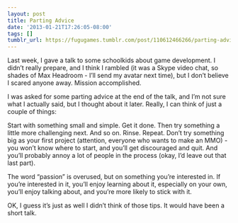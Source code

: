 ```yaml
---
layout: post
title: Parting Advice
date: '2013-01-21T17:26:05-08:00'
tags: []
tumblr_url: https://fugugames.tumblr.com/post/110612466266/parting-advice
---
```

Last week, I gave a talk to some schoolkids about game development. I didn’t really prepare, and I think I rambled (it was a Skype video chat, so shades of Max Headroom - I’ll send my avatar next time), but I don’t believe I scared anyone away. Mission accomplished.

I was asked for some parting advice at the end of the talk, and I’m not sure what I actually said, but I thought about it later. Really, I can think of just a couple of things:

Start with something small and simple. Get it done. Then try something a little more challenging next. And so on. Rinse. Repeat. Don’t try something big as your first project (attention, everyone who wants to make an MMO) - you won’t know where to start, and you’ll get discouraged and quit. And you’ll probably annoy a lot of people in the process (okay, I’d leave out that last part).

The word “passion” is overused, but on something you’re interested in. If you’re interested in it, you’ll enjoy learning about it, especially on your own, you’ll enjoy talking about, and you’re more likely to stick with it.

OK, I guess it’s just as well I didn’t think of those tips. It would have been a short talk.

